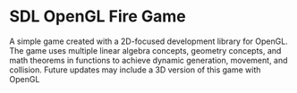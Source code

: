 # SDL OpenGL Fire Game
 A simple game created with a 2D-focused development library for OpenGL. The game uses multiple linear algebra concepts, geometry concepts, and math theorems in functions to achieve dynamic generation, movement, and collision. Future updates may include a 3D version of this game with OpenGL
